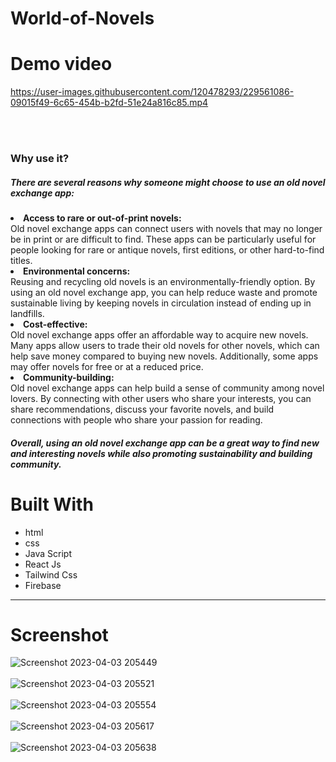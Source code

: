 # World-of-Novels

# Demo video

https://user-images.githubusercontent.com/120478293/229561086-09015f49-6c65-454b-b2fd-51e24a816c85.mp4

<br />
<br />

<h3>Why use it?</h3>
<h5>There are several reasons why someone might choose to use an old novel exchange app:</h5
<ul>
  <li>
  <b>Access to rare or out-of-print novels:</b></br> Old novel exchange apps can connect users with novels that may no longer be in print or are difficult to find. These apps can be particularly useful for people looking for rare or antique novels, first editions, or other hard-to-find titles.
  </li>
  <li>
    <b>Environmental concerns:</b></br>Reusing and recycling old novels is an environmentally-friendly option. By using an old novel exchange app, you can help reduce waste and promote sustainable living by keeping novels in circulation instead of ending up in landfills.
  </li>
  <li>
  <b>Cost-effective:</b></br> Old novel exchange apps offer an affordable way to acquire new novels. Many apps allow users to trade their old novels for other novels, which can help save money compared to buying new novels. Additionally, some apps may offer novels for free or at a reduced price.
  </li>
  <li>
  <b>Community-building:</b><br> Old novel exchange apps can help build a sense of community among novel lovers. By connecting with other users who share your interests, you can share recommendations, discuss your favorite novels, and build connections with people who share your passion for reading.
  </li>
</ul>

<h5>Overall, using an old novel exchange app can be a great way to find new and interesting novels while also promoting sustainability and building community.
</h5>


# Built With

* html
* css
* Java Script
* React Js
* Tailwind Css
* Firebase

_____________________________________________________________________________________________________________________________________
# Screenshot
![Screenshot 2023-04-03 205449](https://user-images.githubusercontent.com/120478293/229558693-060054d2-68a7-4bfc-84ce-1d7d77796c0e.png)<br /><br />
![Screenshot 2023-04-03 205521](https://user-images.githubusercontent.com/120478293/229558109-a500f27e-9dd1-44a7-adb1-d8b44b47854d.png)<br /><br />
![Screenshot 2023-04-03 205554](https://user-images.githubusercontent.com/120478293/229558270-91d4bd1a-95c4-45fe-bb69-83a5869e3da3.png)<br /><br />
![Screenshot 2023-04-03 205617](https://user-images.githubusercontent.com/120478293/229558752-46219de5-0417-4893-afdf-081e3399fa5f.png)<br /><br />
![Screenshot 2023-04-03 205638](https://user-images.githubusercontent.com/120478293/229558808-7cb9f20f-441e-485b-8789-4b67c6470123.png)<br />




